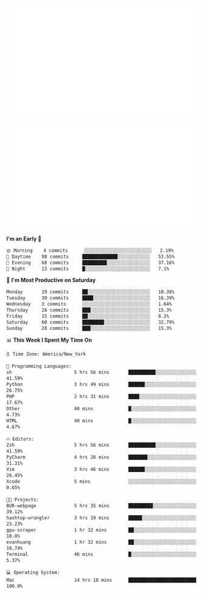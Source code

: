 <a href="https://github.com/jstrieb/github-stats">
 
![](https://github.com/evanhuang117/github-stats/blob/master/generated/overview.svg)
![](https://github.com/evanhuang117/github-stats/blob/master/generated/languages.svg)

</a>

<!--START_SECTION:waka-->
**I'm an Early 🐤** 

```text
🌞 Morning    4 commits      ░░░░░░░░░░░░░░░░░░░░░░░░░   2.19% 
🌆 Daytime    98 commits     █████████████░░░░░░░░░░░░   53.55% 
🌃 Evening    68 commits     █████████░░░░░░░░░░░░░░░░   37.16% 
🌙 Night      13 commits     █░░░░░░░░░░░░░░░░░░░░░░░░   7.1%

```
📅 **I'm Most Productive on Saturday** 

```text
Monday       19 commits     ██░░░░░░░░░░░░░░░░░░░░░░░   10.38% 
Tuesday      30 commits     ████░░░░░░░░░░░░░░░░░░░░░   16.39% 
Wednesday    3 commits      ░░░░░░░░░░░░░░░░░░░░░░░░░   1.64% 
Thursday     28 commits     ███░░░░░░░░░░░░░░░░░░░░░░   15.3% 
Friday       15 commits     ██░░░░░░░░░░░░░░░░░░░░░░░   8.2% 
Saturday     60 commits     ████████░░░░░░░░░░░░░░░░░   32.79% 
Sunday       28 commits     ███░░░░░░░░░░░░░░░░░░░░░░   15.3%

```


📊 **This Week I Spent My Time On** 

```text
⌚︎ Time Zone: America/New_York

💬 Programming Languages: 
sh                       5 hrs 56 mins       ██████████░░░░░░░░░░░░░░░   41.59% 
Python                   3 hrs 49 mins       ██████░░░░░░░░░░░░░░░░░░░   26.75% 
PHP                      2 hrs 31 mins       ████░░░░░░░░░░░░░░░░░░░░░   17.67% 
Other                    40 mins             █░░░░░░░░░░░░░░░░░░░░░░░░   4.73% 
HTML                     40 mins             █░░░░░░░░░░░░░░░░░░░░░░░░   4.67%

🔥 Editors: 
Zsh                      5 hrs 56 mins       ██████████░░░░░░░░░░░░░░░   41.59% 
PyCharm                  4 hrs 28 mins       ███████░░░░░░░░░░░░░░░░░░   31.31% 
Vim                      3 hrs 46 mins       ██████░░░░░░░░░░░░░░░░░░░   26.45% 
Xcode                    5 mins              ░░░░░░░░░░░░░░░░░░░░░░░░░   0.65%

🐱‍💻 Projects: 
BUR-webpage              5 hrs 35 mins       █████████░░░░░░░░░░░░░░░░   39.12% 
hashtop-wrangler         3 hrs 19 mins       █████░░░░░░░░░░░░░░░░░░░░   23.23% 
gpu-scraper              1 hr 32 mins        ██░░░░░░░░░░░░░░░░░░░░░░░   10.8% 
evanhuang                1 hr 32 mins        ██░░░░░░░░░░░░░░░░░░░░░░░   10.74% 
Terminal                 46 mins             █░░░░░░░░░░░░░░░░░░░░░░░░   5.37%

💻 Operating System: 
Mac                      14 hrs 18 mins      █████████████████████████   100.0%

```


<!--END_SECTION:waka-->
